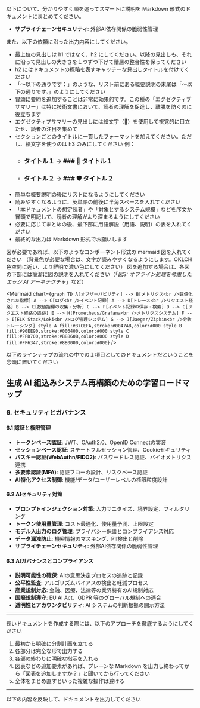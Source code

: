 以下について、分かりやすく順を追ってスマートに説明を Markdown 形式のドキュメントにまとめてください。

- **サプライチェーンセキュリティ**: 外部AI依存関係の脆弱性管理

また、以下の依頼に沿った出力内容にしてください。
- 最上位の見出しは h1 ではなく、h2 にしてください。以降の見出しも、それに沿って見出しの大きさを１つずつ下げて階層の整合性を保ってください
- h2 にはドキュメントの概略を表すキャッチーな見出しタイトルを付けてください
- 「～以下の通りです：」のような、リスト前にある概要説明の末尾は「～以下の通りです。」のようにしてください
- 冒頭に要約を追加することは非常に効果的です。この種の「エグゼクティブサマリー」は特に技術文書において、読者の理解を促進し、離脱を防ぐのに役立ちます
- エグゼクティブサマリーの見出しには絵文字（🔑）を使用して視覚的に目立たせ、読者の注目を集めて
- セクションごとのタイトルに一貫したフォーマットを加えてください。ただし、絵文字を使うのは h3 のみにしてください
 例：
   * ### タイトル１ → ### 🔧 タイトル１
   * ### タイトル２ → ### 🛡️ タイトル２
- 簡単な概要説明の後にリストになるようにしてください
- 読みやすくなるように、英単語の前後に半角スペースを入れてください
- 「本ドキュメントの想定読者」や「対象とするシステム規模」などを序文か冒頭で明記して、読者の理解がより深まるようにしてください
- 必要に応じてまとめの後、最下部に用語解説（用語、説明）の表を入れてください
- 最終的な出力は Markdown 形式でお願いします

図が必要であれば、以下のようなコンポーネント形式の mermaid 図を入れてください
（背景色が必要な場合は、文字が読みやすくなるようにします。OKLCH色空間に近い、より鮮明で濃い色にしてください）
図を追加する場合は、各図の下部には簡潔に図の説明を入れてください（「*図3: オフライン処理を考慮したエッジ AI アーキテクチャ*」など）

<Mermaid chart={`
graph TD
    A[オブザーバビリティ] --> B[メトリクス<br />数値化された指標]
    A --> C[ログ<br />イベント記録]
    A --> D[トレース<br />リクエスト経路]
    B --> E[数値指標の収集・分析]
    C --> F[イベント記録の保存・検索]
    D --> G[リクエスト経路の追跡]
    E --> H[Prometheus/Grafana<br />メトリクスシステム]
    F --> I[ELK Stack/Loki<br />ログ管理システム]
    G --> J[Jaeger/Zipkin<br />分散トレーシング]
    style A fill:#87CEFA,stroke:#0047AB,color:#000
    style B fill:#90EE90,stroke:#006400,color:#000
    style C fill:#FFD700,stroke:#B8860B,color:#000
    style D fill:#FF6347,stroke:#8B0000,color:#000
`} />

以下のラインナップの流れの中での１項目としてのドキュメントだということを念頭に置いてください

## 生成 AI 組込みシステム再構築のための学習ロードマップ

### 6. セキュリティとガバナンス

#### 6.1 認証と権限管理

- **トークンベース認証**: JWT、OAuth2.0、OpenID Connectの実装
- **セッションベース認証**: ステートフルセッション管理、Cookieセキュリティ
- **パスキー認証(WebAuthn/FIDO2)**: パスワードレス認証、バイオメトリクス連携
- **多要素認証(MFA)**: 認証フローの設計、リスクベース認証
- **AI特化アクセス制御**: 機能/データ/ユーザーレベルの権限粒度設計

#### 6.2 AIセキュリティ対策

- **プロンプトインジェクション対策**: 入力サニタイズ、境界設定、フィルタリング
- **トークン使用量管理**: コスト最適化、使用量予測、上限設定
- **モデル入出力のログ管理**: プライバシー保護とコンプライアンス対応
- **データ漏洩防止**: 機密情報のマスキング、PII検出と削除
- **サプライチェーンセキュリティ**: 外部AI依存関係の脆弱性管理

#### 6.3 AIガバナンスとコンプライアンス

- **説明可能性の確保**: AIの意思決定プロセスの追跡と記録
- **公平性監査**: アルゴリズムバイアスの検出と軽減プロセス
- **産業規制対応**: 金融、医療、法律等の業界特有のAI規制対応
- **国際規制遵守**: EU AI Act、GDPR 等のグローバル規制への適合
- **透明性とアカウンタビリティ**: AI システムの判断根拠の開示方法
---

長いドキュメントを作成する際には、以下のアプローチを徹底するようにしてください

1. 最初から明確に分割計画を立てる
2. 各部分は完全な形で出力する
3. 各部の終わりに明確な指示を入れる
4. 図表などの追加要素があれば、プレーンな Markdown を出力し終わってから「図表を追加しますか？」と聞いてから行ってください
5. 全体をまとめ直すといった複雑な操作は避ける

---

以下の内容を反映して、ドキュメントを出力してください
